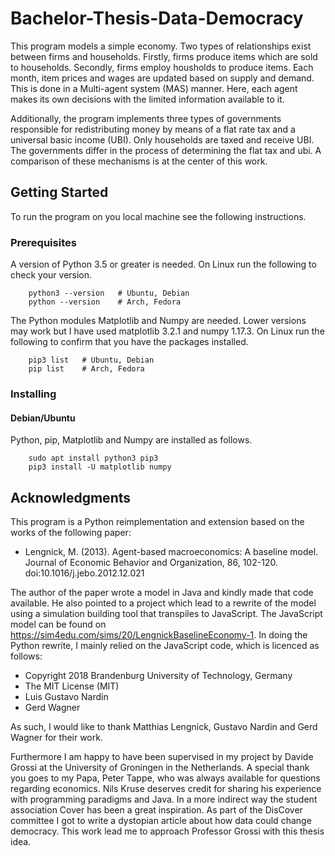 # Bachelor-Thesis-Data-Democracy

This program models a simple economy.
Two types of relationships exist between firms and households.
Firstly, firms produce items which are sold to households.
Secondly, firms employ housholds to produce items.
Each month, item prices and wages are updated based on supply and demand.
This is done in a Multi-agent system (MAS) manner.
Here, each agent makes its own decisions with the limited information available to it. 

Additionally, the program implements three types of governments responsible for redistributing money by means of a flat rate tax and a universal basic income (UBI). Only households are taxed and receive UBI. The governments differ in the process of determining the flat tax and ubi. A comparison of these mechanisms is at the center of this work.

## Getting Started

To run the program on you local machine see the following instructions.
 
### Prerequisites

A version of Python 3.5 or greater is needed. On Linux run the following to check your version.

        python3 --version   # Ubuntu, Debian
        python --version    # Arch, Fedora

The Python modules Matplotlib and Numpy are needed. Lower versions may work but I have used matplotlib 3.2.1 and numpy 1.17.3. On Linux run the following to confirm that you have the packages installed.

        pip3 list   # Ubuntu, Debian
        pip list    # Arch, Fedora

### Installing

#### Debian/Ubuntu

Python, pip, Matplotlib and Numpy are installed as follows.

        sudo apt install python3 pip3
        pip3 install -U matplotlib numpy

## Acknowledgments

This program is a Python reimplementation and extension based on the works of the following paper:  

- Lengnick, M. (2013). Agent-based macroeconomics: A baseline model. Journal of Economic Behavior and Organization, 86, 102-120. doi:10.1016/j.jebo.2012.12.021

The author of the paper wrote a model in Java and kindly made that code available. He also pointed to a project which lead to a rewrite of the model using a simulation building tool that transpiles to JavaScript. The JavaScript model can be found on https://sim4edu.com/sims/20/LengnickBaselineEconomy-1. In doing the Python rewrite, I mainly relied on the JavaScript code, which is licenced as follows:

 - Copyright 2018 Brandenburg University of Technology, Germany
 - The MIT License (MIT)
 - Luis Gustavo Nardin
 - Gerd Wagner

As such, I would like to thank Matthias Lengnick, Gustavo Nardin and Gerd Wagner for their work.

Furthermore I am happy to have been supervised in my project by Davide Grossi at the University of Groningen in the Netherlands. A special thank you goes to my Papa, Peter Tappe, who was always available for questions regarding economics. Nils Kruse deserves credit for sharing his experience with programming paradigms and Java. In a more indirect way the student association Cover has been a great inspiration. As part of the DisCover committee I got to write a dystopian article about how data could change democracy. This work lead me to approach Professor Grossi with this thesis idea.
